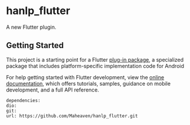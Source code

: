 # hanlp_flutter

A new Flutter plugin.

## Getting Started

This project is a starting point for a Flutter
[plug-in package](https://flutter.dev/developing-packages/),
a specialized package that includes platform-specific implementation code for
Android  

For help getting started with Flutter development, view the
[online documentation](https://flutter.dev/docs), which offers tutorials,
samples, guidance on mobile development, and a full API reference.


```
dependencies:
dio:
git:
url: https://github.com/Maheaven/hanlp_flutter.git
```